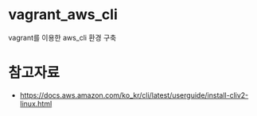 # vagrant_aws_cli
vagrant를 이용한 aws_cli 환경 구축

# 참고자료
* https://docs.aws.amazon.com/ko_kr/cli/latest/userguide/install-cliv2-linux.html